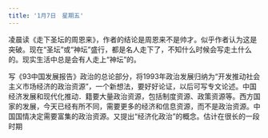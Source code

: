 ```yaml
---
title: '1月7日　星期五'
---
```

凌晨读《走下圣坛的周恩来》，作者的结论是周恩来不是帅才。似乎作者认为这是突破。现在“圣坛”或“神坛”盛行，都是名人走下了，不知什么时候会写走土什么的。现实生活中总是会有人走上“神坛”的。

写《93中国发展报告》政治的总论部分，将1993年政治发展归纳为“开发推动社会主义市场经济的政治资源”，一个新想法，要好好论证，以后可写专文论述。中国经济发展和现代化推动．籍要大量政治资源，包括制度资源、政策资源等。西方国家的发展，今天已经有所不同，需要更多的经济和信息资源，而不是政治资源。中国国情决定需要富集的政治资源。又提出“经济化政治”的概念。估计在很长的一段时期